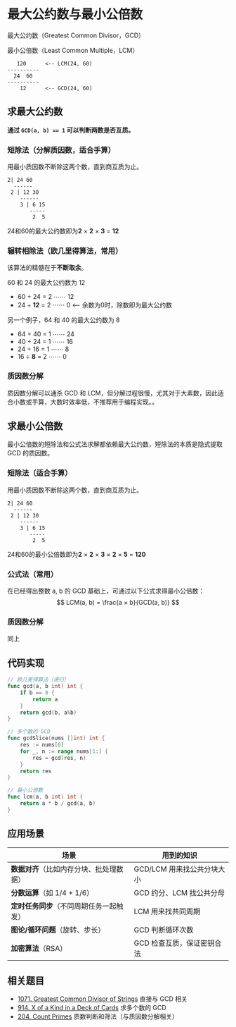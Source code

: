 # 最大公约数与最小公倍数

最大公约数（Greatest Common Divisor，GCD）

最小公倍数（Least Common Multiple，LCM）

```
   120      <-- LCM(24, 60)
----------
  24  60
----------
    12      <-- GCD(24, 60)
```

## 求最大公约数

**通过 `GCD(a, b) == 1` 可以判断两数是否互质。**

### 短除法（分解质因数，适合手算）

用最小质因数不断除这两个数，直到商互质为止。

```
2| 24 60
  ------
 2 | 12 30
    ------
    3 | 6 15
       -----
        2  5
```

24和60的最大公约数即为**2** × **2** × **3** = **12**

### 辗转相除法（欧几里得算法，常用）

该算法的精髓在于**不断取余**。

60 和 24 的最大公约数为 12

- 60 ÷ 24 = 2 ⋯⋯ 12
- 24 ÷ **12** = 2 ⋯⋯ 0    <-- 余数为0时，除数即为最大公约数

另一个例子，64 和 40 的最大公约数为 8

- 64 ÷ 40 = 1 ⋯⋯ 24
- 40 ÷ 24 = 1 ⋯⋯ 16
- 24 ÷ 16 = 1 ⋯⋯ 8
- 16 ÷ **8** = 2   ⋯⋯ 0

### 质因数分解

质因数分解可以通杀 GCD 和 LCM，但分解过程很慢，尤其对于大素数，因此适合小数或手算，大数时效率低，不推荐用于编程实现。。

## 求最小公倍数

最小公倍数的短除法和公式法求解都依赖最大公约数，短除法的本质是隐式提取 GCD 的质因数。

### 短除法（适合手算）

用最小质因数不断除这两个数，直到商互质为止。

```
2| 24 60
  ------
 2 | 12 30
    ------
    3 | 6 15
       -----
        2  5
```

24和60的最小公倍数即为**2** × **2** × **3** × **2** × **5** = **120**

### 公式法（常用）

在已经得出整数 a, b 的 GCD 基础上，可通过以下公式求得最小公倍数：
$$
LCM(a, b) = \frac{a × b}{GCD(a, b)}
$$


### 质因数分解

同上

## 代码实现

```go
// 欧几里得算法（递归）
func gcd(a, b int) int {
    if b == 0 {
        return a
    }
    return gcd(b, a%b)
}

// 多个数的 GCD
func gcdSlice(nums []int) int {
    res := nums[0]
    for _, n := range nums[1:] {
        res = gcd(res, n)
    }
    return res
}

// 最小公倍数
func lcm(a, b int) int {
    return a * b / gcd(a, b)
}
```

## 应用场景

| **场景**                                 | **用到的知识**             |
| ---------------------------------------- | -------------------------- |
| **数据对齐**（比如内存分块、批处理数据） | GCD/LCM 用来找公共分块大小 |
| **分数运算**（如 1/4 + 1/6）             | GCD 约分、LCM 找公共分母   |
| **定时任务同步**（不同周期任务一起触发） | LCM 用来找共同周期         |
| **图论/循环问题**（旋转、步长）          | GCD 判断循环次数           |
| **加密算法**（RSA）                      | GCD 检查互质，保证密钥合法 |

## 相关题目

- [1071. Greatest Common Divisor of Strings](https://leetcode.com/problems/greatest-common-divisor-of-strings/) 直接与 GCD 相关
- [914. X of a Kind in a Deck of Cards](https://leetcode.com/problems/x-of-a-kind-in-a-deck-of-cards/) 求多个数的 GCD
- [204. Count Primes](https://leetcode.com/problems/count-primes/) 质数判断和筛法（与质因数分解相关）
